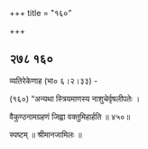 +++
title = "१६०"

+++


## २७८ १६०
व्यतिरेकेणाह (भा० ६।२।३३) - 

(१६०) “अन्यथा स्त्रियमाणस्य नाशुचेर्वृषलीपतेः । 



वैकुण्ठनामग्रहणं जिह्वा वक्तुमिहार्हति ॥ ४५०॥ 

स्पष्टम् ॥ श्रीमानजामिलः ॥ 
